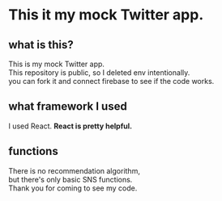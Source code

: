 # This it my mock Twitter app.
## what is this? 
This is my mock Twitter app. <br>
This repository is public, so I deleted env intentionally. <br>
you can fork it and connect firebase to see if the code works. <br>

## what framework I used
I used React. **React is pretty helpful.**

## functions
There is no recommendation algorithm, <br>
but there's only basic SNS functions. <br>
Thank you for coming to see my code. 

